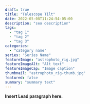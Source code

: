 ```yaml
---
draft: true
title: "Telescope Tilt"
date: 2022-05-08T11:24:54-05:00
description: "seo description"
tags:
  - "tag 1"
  - "tag 2"
  - "tag 3"
categories:
  - "category name"
series: "Series Name"
featureImage: "astrophoto_rig.jpg"
featureImageAlt: "Alt text"
featureImageCap: "Image caption"
thumbnail: "astrophoto_rig-thumb.jpg"
featured: false
summary: "summary text"
---
```


**Insert Lead paragraph here.**
